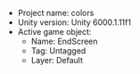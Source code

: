 <!-- UNITY CODE ASSIST INSTRUCTIONS START -->
- Project name: colors
- Unity version: Unity 6000.1.11f1
- Active game object:
  - Name: EndScreen
  - Tag: Untagged
  - Layer: Default
<!-- UNITY CODE ASSIST INSTRUCTIONS END -->